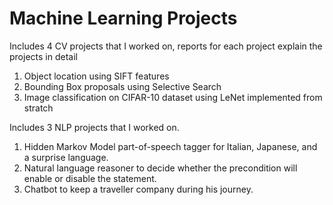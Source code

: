 # Machine Learning Projects

Includes 4 CV projects that I worked on, reports for each project explain the projects in detail

1. Object location using SIFT features
2. Bounding Box proposals using Selective Search
3. Image classification on CIFAR-10 dataset using LeNet implemented from stratch

Includes 3 NLP projects that I worked on.

1. Hidden Markov Model part-of-speech tagger for Italian, Japanese, and a surprise language.
2. Natural language reasoner to decide whether the precondition will enable or disable the statement.
3. Chatbot to keep a traveller company during his journey.
